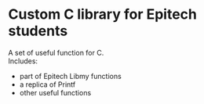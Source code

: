 # Custom C library for Epitech students

A set of useful function for C.</br>
Includes:
- part of Epitech Libmy functions
- a replica of Printf
- other useful functions
